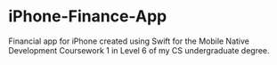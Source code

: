 # iPhone-Finance-App
Financial app for iPhone created using Swift for the Mobile Native Development Coursework 1 in Level 6 of my CS undergraduate degree.
